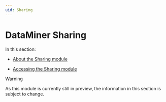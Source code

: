 ```yaml
---
uid: Sharing
---
```


# DataMiner Sharing

In this section:

- [About the Sharing module](About_the_Sharing_module.md)

- [Accessing the Sharing module](Accessing_the_Sharing_module.md)

> [!WARNING]
> As this module is currently still in preview, the information in this section is subject to change.
